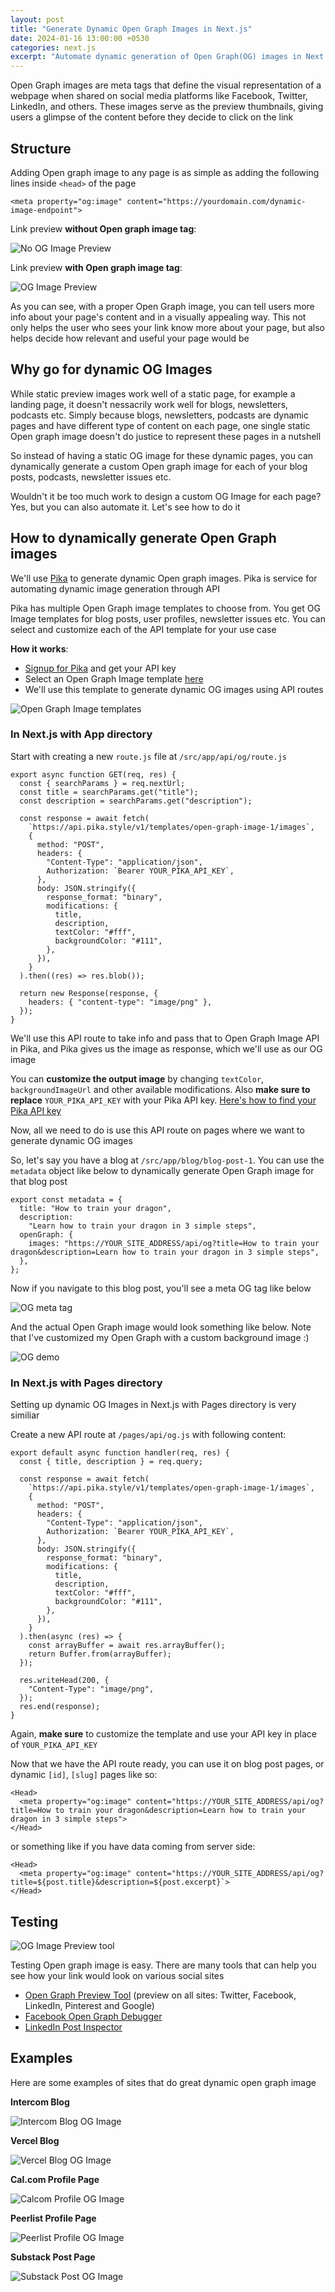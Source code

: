 ```yaml
---
layout: post
title: "Generate Dynamic Open Graph Images in Next.js"
date: 2024-01-16 13:00:00 +0530
categories: next.js
excerpt: "Automate dynamic generation of Open Graph(OG) images in Next.js 12, 13 above projects. We'll also preview the Open Graph image on different social sites and see some examples"
---
```


Open Graph images are meta tags that define
the visual representation of a webpage
when shared on social media platforms like
Facebook, Twitter, LinkedIn, and others.
These images serve as the preview thumbnails,
giving users a glimpse of the content before they decide to click on the link

## Structure

Adding Open graph image to any page is as simple as
adding the following lines inside `<head>`
of the page

```
<meta property="og:image" content="https://yourdomain.com/dynamic-image-endpoint">
```

Link preview **without Open graph image tag**:

![No OG Image Preview](/images/posts/no-og-image-preview.png)

Link preview **with Open graph image tag**:

![OG Image Preview](/images/posts/og-image-preview.png)

As you can see, with a proper Open Graph image,
you can tell users more info about your page's content
and in a visually appealing way.
This not only helps the user who sees your link
know more about your page, but also helps decide
how relevant and useful your page would be

## Why go for dynamic OG Images

While static preview images work well of a static page,
for example a landing page, it doesn't nessacrily work
well for blogs, newsletters, podcasts etc.
Simply because blogs, newsletters, podcasts are dynamic
pages and have different type of content on each page,
one single static Open graph image doesn't do justice
to represent these pages in a nutshell

So instead of having a static OG image for these dynamic pages,
you can dynamically generate a custom Open graph image
for each of your blog posts, podcasts, newsletter issues etc.

Wouldn't it be too much work to design a custom OG Image
for each page? Yes, but you can also automate it.
Let's see how to do it

## How to dynamically generate Open Graph images

We'll use [Pika](https://pika.style) to generate dynamic Open graph images.
Pika is service for automating dynamic image generation through API

Pika has multiple Open Graph image templates to choose from.
You get OG Image templates for blog posts,
user profiles, newsletter issues etc.
You can select and customize each of the API template
for your use case

**How it works**:

- <a href="https://pika.style/image-generation-api/templates" target="_blank">Signup for Pika</a> and get your API key
- Select an Open Graph Image template <a href="https://pika.style/image-generation-api/templates" target="_blank">here</a>
- We'll use this template to generate dynamic OG images using API routes

![Open Graph Image templates](/images/posts/og-image-templates.png)

### In Next.js with App directory

Start with creating a new `route.js` file at `/src/app/api/og/route.js`

```
export async function GET(req, res) {
  const { searchParams } = req.nextUrl;
  const title = searchParams.get("title");
  const description = searchParams.get("description");

  const response = await fetch(
    `https://api.pika.style/v1/templates/open-graph-image-1/images`,
    {
      method: "POST",
      headers: {
        "Content-Type": "application/json",
        Authorization: `Bearer YOUR_PIKA_API_KEY`,
      },
      body: JSON.stringify({
        response_format: "binary",
        modifications: {
          title,
          description,
          textColor: "#fff",
          backgroundColor: "#111",
        },
      }),
    }
  ).then((res) => res.blob());

  return new Response(response, {
    headers: { "content-type": "image/png" },
  });
}
```

We'll use this API route to take info and pass that to Open Graph Image API
in Pika, and Pika gives us the image as response, which we'll use as our OG image

You can **customize the output image** by changing `textColor`, `backgroundImageUrl`
and other available modifications.
Also **make sure to replace** `YOUR_PIKA_API_KEY` with your Pika API key.
<a href="https://docs.pika.style/docs/basics/getting-api-key">Here's how to find your Pika API key</a>

Now, all we need to do is use this API route on pages
where we want to generate dynamic OG images

So, let's say you have a blog at `/src/app/blog/blog-post-1`.
You can use the `metadata` object like below to dynamically
generate Open Graph image for that blog post

```
export const metadata = {
  title: "How to train your dragon",
  description:
    "Learn how to train your dragon in 3 simple steps",
  openGraph: {
    images: "https://YOUR_SITE_ADDRESS/api/og?title=How to train your dragon&description=Learn how to train your dragon in 3 simple steps",
  },
};
```

Now if you navigate to this blog post, you'll see a meta OG tag like below

![OG meta tag](/images/posts/og-meta-tag.png)

And the actual Open Graph image would look something like below.
Note that I've customized my Open Graph with a custom background image :)

![OG demo](/images/posts/open-graph-demo.png)

### In Next.js with Pages directory

Setting up dynamic OG Images in Next.js with Pages directory is very similiar

Create a new API route at `/pages/api/og.js` with following content:

```
export default async function handler(req, res) {
  const { title, description } = req.query;

  const response = await fetch(
    `https://api.pika.style/v1/templates/open-graph-image-1/images`,
    {
      method: "POST",
      headers: {
        "Content-Type": "application/json",
        Authorization: `Bearer YOUR_PIKA_API_KEY`,
      },
      body: JSON.stringify({
        response_format: "binary",
        modifications: {
          title,
          description,
          textColor: "#fff",
          backgroundColor: "#111",
        },
      }),
    }
  ).then(async (res) => {
    const arrayBuffer = await res.arrayBuffer();
    return Buffer.from(arrayBuffer);
  });

  res.writeHead(200, {
    "Content-Type": "image/png",
  });
  res.end(response);
}
```

Again, **make sure** to customize the template
and use your API key in place of `YOUR_PIKA_API_KEY`

Now that we have the API route ready,
you can use it on blog post pages,
or dynamic `[id]`, `[slug]` pages like so:

```
<Head>
  <meta property="og:image" content="https://YOUR_SITE_ADDRESS/api/og?title=How to train your dragon&description=Learn how to train your dragon in 3 simple steps">
</Head>
```

or something like if you have data coming from server side:

```
<Head>
  <meta property="og:image" content="https://YOUR_SITE_ADDRESS/api/og?title=${post.title}&description=${post.excerpt}`>
</Head>
```

## Testing

![OG Image Preview tool](/images/posts/og-preview-tool.png)

Testing Open graph image is easy.
There are many tools that can help you see
how your link would look on various social sites

- <a href="https://pika.style/tool/open-graph-test" target="_blank">Open Graph Preview Tool</a> (preview on all sites: Twitter, Facebook, LinkedIn, Pinterest and Google)
- <a href="https://developers.facebook.com/tools/debug" target="_blank">Facebook Open Graph Debugger</a>
- <a href="https://www.linkedin.com/post-inspector" target="_blank">LinkedIn Post Inspector</a>

## Examples

Here are some examples of sites that do great dynamic open graph image

**Intercom Blog**

![Intercom Blog OG Image](/images/posts/intercom-og-image.png)

**Vercel Blog**

![Vercel Blog OG Image](/images/posts/vercel-og-image.png)

**Cal.com Profile Page**

![Calcom Profile OG Image](/images/posts/calcom-og-image.png)

**Peerlist Profile Page**

![Peerlist Profile OG Image](/images/posts/peerlist-og-image.png)

**Substack Post Page**

![Substack Post OG Image](/images/posts/substack-og-image.png)
